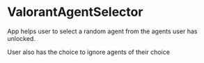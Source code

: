# ValorantAgentSelector
App helps user to select a random agent
from the agents user has unlocked.

User also has the choice to ignore agents of their choice
